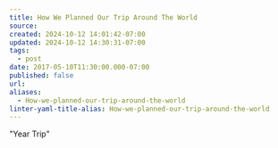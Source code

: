 ```yaml
---
title: How We Planned Our Trip Around The World
source: 
created: 2024-10-12 14:01:42-07:00
updated: 2024-10-12 14:30:31-07:00
tags:
  - post
date: 2017-05-10T11:30:00.000-07:00
published: false
url: 
aliases:
  - How-we-planned-our-trip-around-the-world
linter-yaml-title-alias: How-we-planned-our-trip-around-the-world
---
```


"Year Trip"